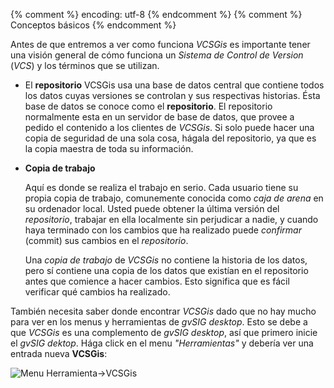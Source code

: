 {% comment %} encoding: utf-8 {% endcomment %}
{% comment %} Conceptos básicos {% endcomment %} 

Antes de que entremos a ver como funciona *VCSGis* es importante tener una visión 
general de cómo funciona un *Sistema de Control de Version* (*VCS*) y los términos 
que se utilizan.

* El **repositorio**
  VCSGis usa una base de datos central que contiene todos los datos cuyas versiones 
  se controlan y sus respectivas historias. Ésta base de datos se conoce como 
  el **repositorio**. El repositorio normalmente esta en un servidor de base de datos, 
  que provee a pedido el contenido a los clientes de *VCSGis*. Si solo puede hacer 
  una copia de seguridad de una sola cosa, hágala del repositorio, ya que es la 
  copia maestra de toda su información.
  
* **Copia de trabajo**

    Aquí es donde se realiza el trabajo en serio. Cada usuario tiene su propia 
    copia de trabajo, comunemente conocida como *caja de arena* en su ordenador 
    local. Usted puede obtener la última versión del *repositorio*, trabajar en 
    ella localmente sin perjudicar a nadie, y cuando haya terminado con los 
    cambios que ha realizado puede *confirmar* (commit) sus cambios en 
    el *repositorio*.

    Una *copia de trabajo* de *VCSGis* no contiene la historia de los datos, 
    pero sí contiene una copia de los datos que existían en el repositorio antes 
    que comience a hacer cambios. Esto significa que es fácil verificar qué 
    cambios ha realizado.

También necesita saber donde encontrar *VCSGis* dado que no hay mucho para 
ver en los menus y herramientas de *gvSIG desktop*. Esto se debe a que *VCSGis* 
es una complemento de *gvSIG desktop*, así que primero inicie el *gvSIG dektop*. 
Hága click en el menu *"Herramientas"* y debería ver una entrada nueva **VCSGis**:

  ![Menu Herramienta->VCSGis](img/0_VCSGis.png)
